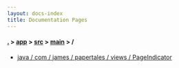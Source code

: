 ```yaml
---
layout: docs-index
title: Documentation Pages
---
```

#### [.](./../../../index) > [app](./../../index) > [src](./../index) > [main](./index) > **/**

- [java / com / james / papertales / views / PageIndicator](java/com/james/papertales/views/PageIndicator)
